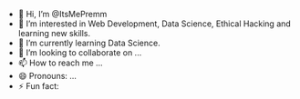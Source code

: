 - 👋 Hi, I’m @ItsMePremm
- 👀 I’m interested in Web Development, Data Science, Ethical Hacking and learning new skills.
- 🌱 I’m currently learning Data Science.
- 💞️ I’m looking to collaborate on ...
- 📫 How to reach me ...
- 😄 Pronouns: ...
- ⚡ Fun fact: 

<!---
ItsMePremm/ItsMePremm is a ✨ special ✨ repository because its `README.md` (this file) appears on your GitHub profile.
You can click the Preview link to take a look at your changes.
--->

